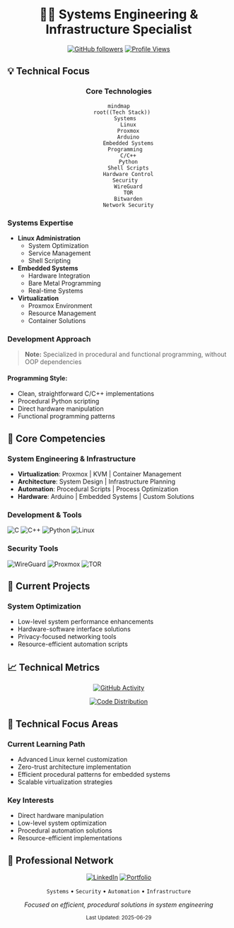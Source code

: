 <div align="center">

# 👨‍💻 Systems Engineering & Infrastructure Specialist
[![GitHub followers](https://img.shields.io/github/followers/vetronics?style=social)](https://github.com/vetronics)
[![Profile Views](https://visitcount.itsvg.in/api?id=vetronics&label=Profile%20Views&color=12&icon=5&pretty=true)](https://visitcount.itsvg.in)

</div>

## 💡 Technical Focus

<div align="center">

### Core Technologies
```mermaid
mindmap
  root((Tech Stack))
    Systems
      Linux
      Proxmox
      Arduino
      Embedded Systems
    Programming
      C/C++
      Python
      Shell Scripts
      Hardware Control
    Security
      WireGuard
      TOR
      Bitwarden
      Network Security
```

</div>

### Systems Expertise
- **Linux Administration** 
  - System Optimization
  - Service Management
  - Shell Scripting
- **Embedded Systems**
  - Hardware Integration
  - Bare Metal Programming
  - Real-time Systems
- **Virtualization**
  - Proxmox Environment
  - Resource Management
  - Container Solutions

### Development Approach
> **Note:** Specialized in procedural and functional programming, without OOP dependencies

#### Programming Style:
- Clean, straightforward C/C++ implementations
- Procedural Python scripting
- Direct hardware manipulation
- Functional programming patterns

## 🔧 Core Competencies

### System Engineering & Infrastructure
- **Virtualization**: Proxmox | KVM | Container Management
- **Architecture**: System Design | Infrastructure Planning
- **Automation**: Procedural Scripts | Process Optimization
- **Hardware**: Arduino | Embedded Systems | Custom Solutions

### Development & Tools
![C](https://img.shields.io/badge/C-Systems_Programming-00599C?style=flat-square&logo=c)
![C++](https://img.shields.io/badge/C++-Procedural_Development-00599C?style=flat-square&logo=c%2B%2B)
![Python](https://img.shields.io/badge/Python-Script_Automation-3776AB?style=flat-square&logo=python)
![Linux](https://img.shields.io/badge/Linux-System_Administration-FCC624?style=flat-square&logo=linux)

### Security Tools
![WireGuard](https://img.shields.io/badge/WireGuard-Network_Security-88171A?style=flat-square&logo=wireguard)
![Proxmox](https://img.shields.io/badge/Proxmox-Virtualization-E57000?style=flat-square&logo=proxmox)
![TOR](https://img.shields.io/badge/TOR-Privacy_Solutions-7D4698?style=flat-square&logo=tor-project)

## 🚀 Current Projects

### System Optimization
- Low-level system performance enhancements
- Hardware-software interface solutions
- Privacy-focused networking tools
- Resource-efficient automation scripts

## 📈 Technical Metrics

<div align="center">

[![GitHub Activity](https://nirzak-streak-stats.vercel.app/?user=vetronics&theme=dark&hide_border=true&background=0D1117&stroke=0D1117&fire=1834CC&ring=1834CC&currStreakLabel=1834CC)](https://github.com/vetronics)

[![Code Distribution](https://github-readme-stats.vercel.app/api/top-langs/?username=vetronics&layout=compact&theme=dark&hide_border=true&bg_color=0D1117&title_color=1834CC&text_color=FFFFFF)](https://github.com/vetronics)

</div>

## 🔬 Technical Focus Areas

### Current Learning Path
- Advanced Linux kernel customization
- Zero-trust architecture implementation
- Efficient procedural patterns for embedded systems
- Scalable virtualization strategies

### Key Interests
- Direct hardware manipulation
- Low-level system optimization
- Procedural automation solutions
- Resource-efficient implementations

## 📡 Professional Network

<div align="center">

[![LinkedIn](https://img.shields.io/badge/LinkedIn-Network-0077B5?style=for-the-badge&logo=linkedin)](https://linkedin.com/in/vetronics)
[![Portfolio](https://img.shields.io/badge/Portfolio-Projects-000000?style=for-the-badge&logo=github)](https://vetronics.github.io)

</div>

<div align="center">

`Systems` • `Security` • `Automation` • `Infrastructure`

*Focused on efficient, procedural solutions in system engineering*

<sub>Last Updated: 2025-06-29</sub>

</div>
